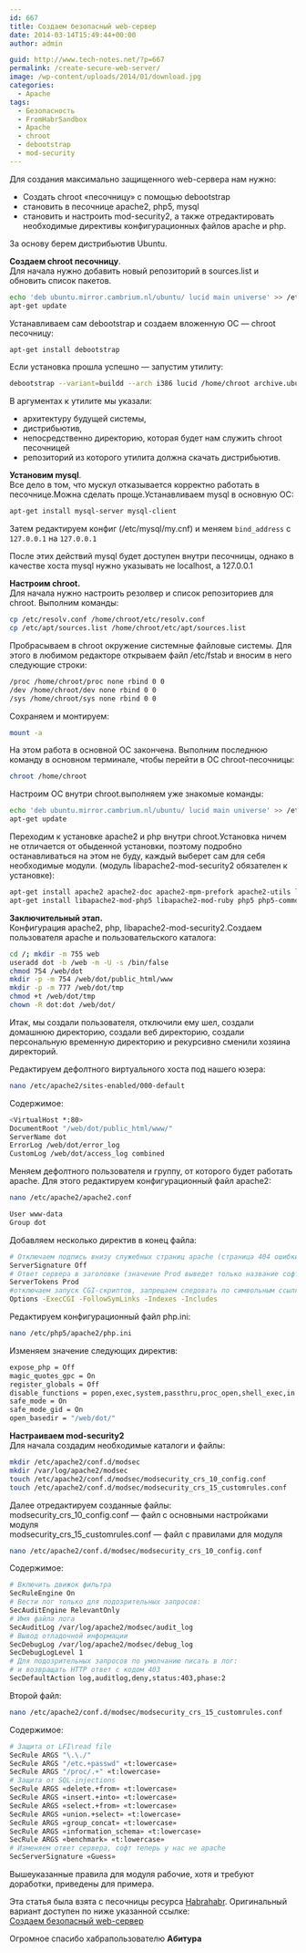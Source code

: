 ```yaml
---
id: 667
title: Создаем безопасный web-сервер
date: 2014-03-14T15:49:44+00:00
author: admin

guid: http://www.tech-notes.net/?p=667
permalink: /create-secure-web-server/
image: /wp-content/uploads/2014/01/download.jpg
categories:
  - Apache
tags:
  - Безопасность
  - FromHabrSandbox
  - Apache
  - chroot
  - debootstrap
  - mod-security
---
```

Для создания максимально защищенного web-сервера нам нужно:
  * Создать chroot «песочницу» с помощью debootstrap
  * становить в песочнице apache2, php5, mysql
  * становить и настроить mod-security2, а также отредактировать необходимые директивы конфигурационных файлов apache и php.

За основу берем дистрибьютив Ubuntu.

**Создаем сhroot песочницу**.  
Для начала нужно добавить новый репозиторий в sources.list и обновить список пакетов.

```bash
echo 'deb ubuntu.mirror.cambrium.nl/ubuntu/ lucid main universe' >> /etc/apt/sources.list
apt-get update
```


Устанавливаем сам debootstrap и создаем вложенную ОС — chroot песочницу:

```bash
apt-get install debootstrap
```


Если установка прошла успешно — запустим утилиту:

```bash
debootstrap --variant=buildd --arch i386 lucid /home/chroot archive.ubuntu.com/ubuntu/
```


В аргументах к утилите мы указали:
  * архитектуру будущей системы,
  * дистрибьютив,
  * непосредственно директорию, которая будет нам служить chroot песочницей
  * репозиторий из которого утилита должна скачать дистрибьютив.

**Установим mysql**.  
Все дело в том, что мускул отказывается корректно работать в песочнице.Можна сделать проще.Устанавливаем mysql в основную ОС:

```bash
apt-get install mysql-server mysql-client
```


Затем редактируем конфиг (/etc/mysql/my.cnf) и меняем `bind_address` c `127.0.0.1` на `127.0.0.1`

После этих действий mysql будет доступен внутри песочницы, однако в качестве хоста mysql нужно указывать не localhost, а 127.0.0.1

**Настроим chroot.**  
Для начала нужно настроить резолвер и список репозиториев для chroot. Выполним команды:

```bash
cp /etc/resolv.conf /home/chroot/etc/resolv.conf
cp /etc/apt/sources.list /home/chroot/etc/apt/sources.list
```


Пробрасываем в chroot окружение системные файловые системы. Для этого в любимом редакторе открываем файл /etc/fstab и вносим в него следующие строки:

```bash
/proc /home/chroot/proc none rbind 0 0
/dev /home/chroot/dev none rbind 0 0
/sys /home/chroot/sys none rbind 0 0
```


Сохраняем и монтируем:

```bash
mount -a
```


На этом работа в основной ОС закончена. Выполним последнюю команду в основном терминале, чтобы перейти в ОС chroot-песочницы:

```bash
chroot /home/chroot
```


Настроим ОС внутри chroot.выполняем уже знакомые команды:

```bash
echo 'deb ubuntu.mirror.cambrium.nl/ubuntu/ lucid main universe' >> /etc/apt/sources.list
apt-get update
```


Переходим к установке apache2 и php внутри chroot.Установка ничем не отличается от обыденной установки, поэтому подробно останавливаться на этом не буду, каждый выберет сам для себя необходимые модули. (модуль libapache2-mod-security2 обязателен к установке):

```bash
apt-get install apache2 apache2-doc apache2-mpm-prefork apache2-utils libexpat1 ssl-cert libapache2-mod-security2
apt-get install libapache2-mod-php5 libapache2-mod-ruby php5 php5-common php5-curl php5-dev php5-gd php5-idn php-pear php5-imagick php5-imap php5-mcrypt php5-memcache php5-mhash php5-ming php5-mysql php5-pspell php5-recode php5-snmp php5-sqlite php5-tidy php5-xmlrpc php5-xsl
```


**Заключительный этап.**  
Конфигурация apache2, php, libapache2-mod-security2.Создаем пользователя apache и пользовательского каталога:

```bash
cd /; mkdir -m 755 web
useradd dot -b /web -m -U -s /bin/false
chmod 754 /web/dot
mkdir -p -m 754 /web/dot/public_html/www
mkdir -p -m 777 /web/dot/tmp
chmod +t /web/dot/tmp
chown -R dot:dot /web/dot/
```


Итак, мы создали пользователя, отключили ему шел, создали домашнюю директорию, создали веб директорию, создали персональную временную директорию и рекурсивно сменили хозяина директорий.

Редактируем дефолтного виртуального хоста под нашего юзера:

```bash
nano /etc/apache2/sites-enabled/000-default
```


Содержимое:

```bash
<VirtualHost *:80>
DocumentRoot "/web/dot/public_html/www/"
ServerName dot
ErrorLog /web/dot/error_log
CustomLog /web/dot/access_log combined
```


Меняем дефолтного пользователя и группу, от которого будет работать apache. Для этого редактируем конфигурационный файл apache2:

```bash
nano /etc/apache2/apache2.conf
```


```bash
User www-data
Group dot
```


Добавляем несколько директив в конец файла:

```bash
# Отключаем подпись внизу служебных страниц apache (страница 404 ошибки и т.п.)
ServerSignature Off
# Ответ сервера в заголовке (значение Prod выведет только название софта — Apache)
ServerTokens Prod
#отключаем запуск CGI-скриптов, запрещаем следовать по символьным ссылкам, запрещаем просмотр каталогов, запрещаем SSI
Options -ExecCGI -FollowSymLinks -Indexes -Includes
```


Редактируем конфигурационный файл php.ini:

```bash
nano /etc/php5/apache2/php.ini
```


Изменяем значение следующих директив:

```bash
expose_php = Off
magic_quotes_gpc = On
register_globals = Off
disable_functions = popen,exec,system,passthru,proc_open,shell_exec,in i_restore,dl,symlink,chgrp,ini_set,putenv,extensio n_loaded,getmyuid, posix_setuid,posix_setsid,posix_setpgid,posix_kill ,apache_child_terminate,chmod,chdir,phpinfo
safe_mode = On
safe_mode_gid = On
open_basedir = "/web/dot/"
```


**Настраиваем mod-security2**  
Для начала создадим необходимые каталоги и файлы:

```bash
mkdir /etc/apache2/conf.d/modsec
mkdir /var/log/apache2/modsec
touch /etc/apache2/conf.d/modsec/modsecurity_crs_10_config.conf
touch /etc/apache2/conf.d/modsec/modsecurity_crs_15_customrules.conf
```


Далее отредактируем созданные файлы:  
modsecurity_crs_10_config.conf — файл с основными настройками модуля  
modsecurity_crs_15_customrules.conf — файл с правилами для модуля

```bash
nano /etc/apache2/conf.d/modsec/modsecurity_crs_10_config.conf
```


Содержимое:

```bash
# Включить движок фильтра
SecRuleEngine On
# Вести лог только для подозрительных запросов:
SecAuditEngine RelevantOnly
# Имя файла лога
SecAuditLog /var/log/apache2/modsec/audit_log
# Вывод отладочной информации
SecDebugLog /var/log/apache2/modsec/debug_log
SecDebugLogLevel 1
# Для подозрительных запросов по умолчанию писать в лог:
# и возвращать HTTP ответ с кодом 403
SecDefaultAction log,auditlog,deny,status:403,phase:2
```


Второй файл:

```bash
nano /etc/apache2/conf.d/modsec/modsecurity_crs_15_customrules.conf
```


Содержимое:

```bash
# Защита от LFI\read file
SecRule ARGS "\.\./"
SecRule ARGS "/etc.+passwd" «t:lowercase»
SecRule ARGS "/proc/.+" «t:lowercase»
# Защита от SQL-injections
SecRule ARGS «delete.+from» «t:lowercase»
SecRule ARGS «insert.+into» «t:lowercase»
SecRule ARGS «select.+from» «t:lowercase»
SecRule ARGS «union.+select» «t:lowercase»
SecRule ARGS «group_concat» «t:lowercase»
SecRule ARGS «information_schema» «t:lowercase»
SecRule ARGS «benchmark» «t:lowercase»
# Изменяем ответ сервера, софт теперь у нас не apache
SecServerSignature «Guess»
```


Вышеуказанные правила для модуля рабочие, хотя и требуют доработки, приведены для примера.

Эта статья была взята с песочницы ресурса <a href="http://habrahabr.ru/" target="_blank">Habrahabr</a>. Оригинальный вариант доступен по ниже указанной ссылке:  
<a href="http://habrahabr.ru/sandbox/34788/" target="_blank">Создаем безопасный web-сервер</a>

Огромное спасибо хабрапользователю **Абитура**
